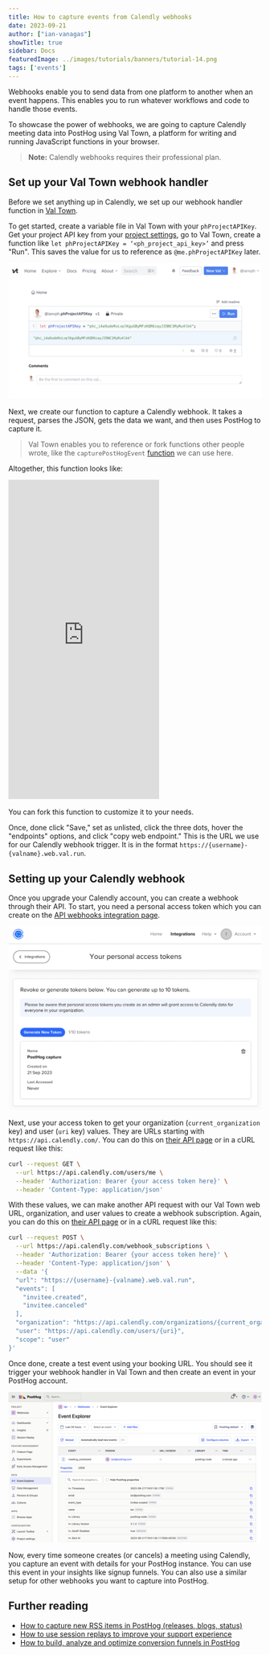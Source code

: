 ```yaml
---
title: How to capture events from Calendly webhooks
date: 2023-09-21
author: ["ian-vanagas"]
showTitle: true
sidebar: Docs
featuredImage: ../images/tutorials/banners/tutorial-14.png
tags: ['events']
---
```


Webhooks enable you to send data from one platform to another when an event happens. This enables you to run whatever workflows and code to handle those events.

To showcase the power of webhooks, we are going to capture Calendly meeting data into PostHog using Val Town, a platform for writing and running JavaScript functions in your browser. 

> **Note:** Calendly webhooks requires their professional plan.

## Set up your Val Town webhook handler

Before we set anything up in Calendly, we set up our webhook handler function in [Val Town](https://val.town/). 

To get started, create a variable file in Val Town with your `phProjectAPIKey`. Get your project API key from your [project settings](https://app.posthog.com/project/settings), go to Val Town, create a function like `let phProjectAPIKey = ‘<ph_project_api_key>’` and press "Run". This saves the value for us to reference as `@me.phProjectAPIKey` later.

![Project API key Val](../images/tutorials/calendly-webhooks/val.png)

Next, we create our function to capture a Calendly webhook. It takes a request, parses the JSON, gets the data we want, and then uses PostHog to capture it.

> Val Town enables you to reference or fork functions other people wrote, like the `capturePostHogEvent` [function](https://www.val.town/v/ianvph.capturePostHogEvent) we can use here.

Altogether, this function looks like:

<iframe src="https://www.val.town/embed/ianvph.captureCalendlyWebhook" height="635" frameBorder="0" allowFullScreen></iframe>

You can fork this function to customize it to your needs. 

Once, done click "Save," set as unlisted, click the three dots, hover the "endpoints" options, and click "copy web endpoint." This is the URL we use for our Calendly webhook trigger. It is in the format `https://{username}-{valname}.web.val.run`.

## Setting up your Calendly webhook

Once you upgrade your Calendly account, you can create a webhook through their API. To start, you need a personal access token which you can create on the [API webhooks integration page](https://calendly.com/integrations/api_webhooks). 

![Token](../images/tutorials/calendly-webhooks/token.png)

Next, use your access token to get your organization (`current_organization` key) and user (`uri` key) values. They are URLs starting with `https://api.calendly.com/`. You can do this on [their API page](https://developer.calendly.com/api-docs/005832c83aeae-get-current-user) or in a cURL request like this:

```bash
curl --request GET \
  --url https://api.calendly.com/users/me \
  --header 'Authorization: Bearer {your access token here}' \
  --header 'Content-Type: application/json'
```

With these values, we can make another API request with our Val Town web URL, organization, and user values to create a webhook subscription. Again, you can do this on [their API page](https://developer.calendly.com/api-docs/c1ddc06ce1f1b-create-webhook-subscription) or in a cURL request like this:

```bash
curl --request POST \
  --url https://api.calendly.com/webhook_subscriptions \
  --header 'Authorization: Bearer {your access token here}' \
  --header 'Content-Type: application/json' \
  --data '{
  "url": "https://{username}-{valname}.web.val.run",
  "events": [
    "invitee.created",
    "invitee.canceled"
  ],
  "organization": "https://api.calendly.com/organizations/{current_organization}",
  "user": "https://api.calendly.com/users/{uri}",
  "scope": "user"
}'
```

Once done, create a test event using your booking URL. You should see it trigger your webhook handler in Val Town and then create an event in your PostHog account.

![Event in PostHog](../images/tutorials/calendly-webhooks/event.png)

Now, every time someone creates (or cancels) a meeting using Calendly, you capture an event with details for your PostHog instance. You can use this event in your insights like signup funnels. You can also use a similar setup for other webhooks you want to capture into PostHog.

## Further reading

- [How to capture new RSS items in PostHog (releases, blogs, status)](/tutorials/rss-item-capture)
- [How to use session replays to improve your support experience](/tutorials/session-recordings-for-support)
- [How to build, analyze and optimize conversion funnels in PostHog](/tutorials/funnels)